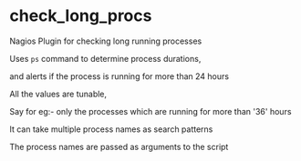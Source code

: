 # check_long_procs

Nagios Plugin for checking long running processes

Uses `ps` command to determine process durations,

and alerts if the process is running for more than 24 hours

All the values are tunable,

Say for eg:- only the processes which are running for more than '36' hours

It can take multiple process names as search patterns

The process names are passed as arguments to the script